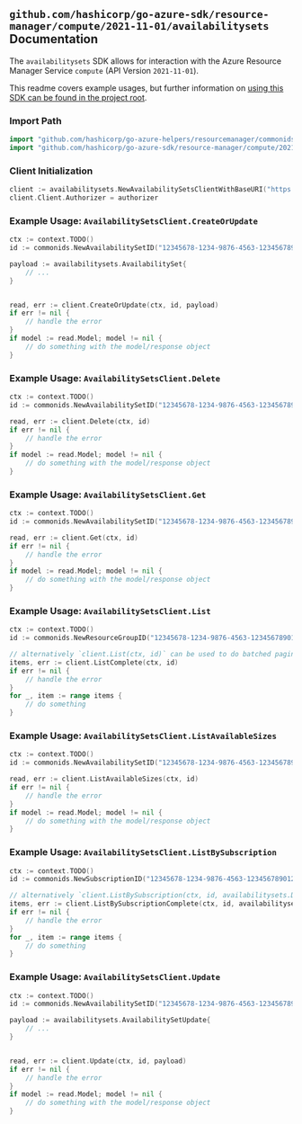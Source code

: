 
## `github.com/hashicorp/go-azure-sdk/resource-manager/compute/2021-11-01/availabilitysets` Documentation

The `availabilitysets` SDK allows for interaction with the Azure Resource Manager Service `compute` (API Version `2021-11-01`).

This readme covers example usages, but further information on [using this SDK can be found in the project root](https://github.com/hashicorp/go-azure-sdk/tree/main/docs).

### Import Path

```go
import "github.com/hashicorp/go-azure-helpers/resourcemanager/commonids"
import "github.com/hashicorp/go-azure-sdk/resource-manager/compute/2021-11-01/availabilitysets"
```


### Client Initialization

```go
client := availabilitysets.NewAvailabilitySetsClientWithBaseURI("https://management.azure.com")
client.Client.Authorizer = authorizer
```


### Example Usage: `AvailabilitySetsClient.CreateOrUpdate`

```go
ctx := context.TODO()
id := commonids.NewAvailabilitySetID("12345678-1234-9876-4563-123456789012", "example-resource-group", "availabilitySetValue")

payload := availabilitysets.AvailabilitySet{
	// ...
}


read, err := client.CreateOrUpdate(ctx, id, payload)
if err != nil {
	// handle the error
}
if model := read.Model; model != nil {
	// do something with the model/response object
}
```


### Example Usage: `AvailabilitySetsClient.Delete`

```go
ctx := context.TODO()
id := commonids.NewAvailabilitySetID("12345678-1234-9876-4563-123456789012", "example-resource-group", "availabilitySetValue")

read, err := client.Delete(ctx, id)
if err != nil {
	// handle the error
}
if model := read.Model; model != nil {
	// do something with the model/response object
}
```


### Example Usage: `AvailabilitySetsClient.Get`

```go
ctx := context.TODO()
id := commonids.NewAvailabilitySetID("12345678-1234-9876-4563-123456789012", "example-resource-group", "availabilitySetValue")

read, err := client.Get(ctx, id)
if err != nil {
	// handle the error
}
if model := read.Model; model != nil {
	// do something with the model/response object
}
```


### Example Usage: `AvailabilitySetsClient.List`

```go
ctx := context.TODO()
id := commonids.NewResourceGroupID("12345678-1234-9876-4563-123456789012", "example-resource-group")

// alternatively `client.List(ctx, id)` can be used to do batched pagination
items, err := client.ListComplete(ctx, id)
if err != nil {
	// handle the error
}
for _, item := range items {
	// do something
}
```


### Example Usage: `AvailabilitySetsClient.ListAvailableSizes`

```go
ctx := context.TODO()
id := commonids.NewAvailabilitySetID("12345678-1234-9876-4563-123456789012", "example-resource-group", "availabilitySetValue")

read, err := client.ListAvailableSizes(ctx, id)
if err != nil {
	// handle the error
}
if model := read.Model; model != nil {
	// do something with the model/response object
}
```


### Example Usage: `AvailabilitySetsClient.ListBySubscription`

```go
ctx := context.TODO()
id := commonids.NewSubscriptionID("12345678-1234-9876-4563-123456789012")

// alternatively `client.ListBySubscription(ctx, id, availabilitysets.DefaultListBySubscriptionOperationOptions())` can be used to do batched pagination
items, err := client.ListBySubscriptionComplete(ctx, id, availabilitysets.DefaultListBySubscriptionOperationOptions())
if err != nil {
	// handle the error
}
for _, item := range items {
	// do something
}
```


### Example Usage: `AvailabilitySetsClient.Update`

```go
ctx := context.TODO()
id := commonids.NewAvailabilitySetID("12345678-1234-9876-4563-123456789012", "example-resource-group", "availabilitySetValue")

payload := availabilitysets.AvailabilitySetUpdate{
	// ...
}


read, err := client.Update(ctx, id, payload)
if err != nil {
	// handle the error
}
if model := read.Model; model != nil {
	// do something with the model/response object
}
```
